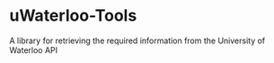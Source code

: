 # uWaterloo-Tools
A library for retrieving the required information from the University of Waterloo API

